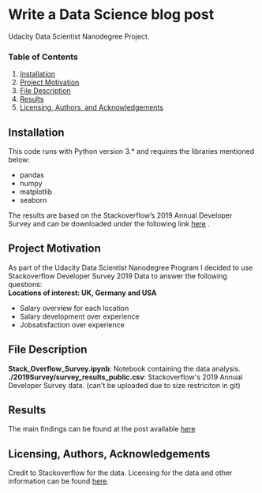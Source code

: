 ﻿# Write a Data Science blog post
Udacity Data Scientist Nanodegree Project.

### Table of Contents

1. [Installation](#installation)
2. [Project Motivation](#motivation)
3. [File Description](#files)
4. [Results](#results)
5. [Licensing, Authors, and Acknowledgements](#licensing)

## Installation <a name="installation"></a>
This code runs with Python version 3.* and requires the libraries mentioned below:</br>
* pandas
* numpy
* matplotlib
* seaborn

The results are based on the Stackoverflow’s 2019 Annual Developer Survey and can be downloaded under the following link [here](https://insights.stackoverflow.com/survey) . </br>

## Project Motivation <a name="motivation"></a>

As part of the Udacity Data Scientist Nanodegree Program I decided to use Stackoverflow Developer Survey 2019 Data to answer the following questions:</br>
**Locations of interest: UK, Germany and USA**
* Salary overview for each location </br>
* Salary development over experience </br>
* Jobsatisfaction over experience </br>

## File Description <a name="files"></a>

**Stack_Overflow_Survey.ipynb**: Notebook containing the data analysis. </br>
**./2019Survey/survey_results_public.csv**: Stackoverflow's 2019 Annual Developer Survey data. (can't be uploaded due to size restriciton in git) </br>

## Results <a name="results"></a>
The main findings can be found at the post available [here](https://medium.com/@karansahni10005/germany-uk-or-usa-where-should-i-start-my-career-as-sw-developer-82375f3940e)

## Licensing, Authors, Acknowledgements<a name="licensing"></a>
Credit to Stackoverflow for the data. Licensing for the data and other information can be found  [here](https://insights.stackoverflow.com/survey).
